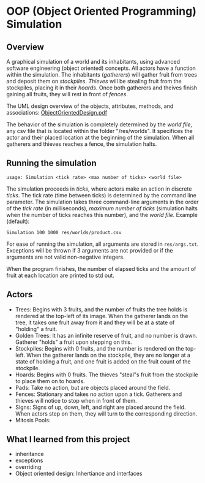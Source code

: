 # OOP (Object Oriented Programming) Simulation
## Overview
A graphical simulation of a world and its inhabitants, using advanced software engineering (object oriented) concepts. All actors have a function within the simulation. The inhabitants (*gatherers*) will gather fruit from trees and deposit them on *stockpiles*. *Thieves* will be stealing fruit from the stockpiles, placing it in their *hoards*. Once both gatherers and theives finish gaining all fruits, they will rest in front of *fences*. 

The UML design overview of the objects, attributes, methods, and associations:
[ObjectOrientedDesign.pdf](https://github.com/EisakuDanielTanaka/OOP-Simulation/files/8250143/ObjectOrientedDesign.pdf)

The behavior of the simulation is completely determined by the *world file*, any csv file that is located within the folder "/res/worlds". It specifices the actor and their placed location at the beginning of the simulation. When all gatherers and thieves reaches a fence, the simulation halts. 

## Running the simulation
```
usage: Simulation <tick rate> <max number of ticks> <world file>
```
The simulation proceeds in *ticks*, where actors make an action in discrete *ticks*. The tick rate (time between ticks) is determined by the command line parameter. The simulation takes three command-line arguments in the order of the *tick rate* (in milliseconds), *maximum number of ticks* (simulation halts when the number of ticks reaches this number), and the *world file*. 
Example (default): 
```
Simulation 100 1000 res/worlds/product.csv
```
For ease of running the simulation, all arguments are stored in ```res/args.txt```. Exceptions will be thrown if 3 arguments are not provided or if the arguments are not valid non-negative integers. 

When the program finishes, the number of elapsed ticks and the amount of fruit at each location are printed to std out.

## Actors
* Trees: Begins with 3 fruits, and the number of fruits the tree holds is rendered at the top-left of its image. When the gatherer lands on the tree, it takes one fruit away from it and they will be at a state of "holding" a fruit. 
* Golden Trees: It has an infinite reserve of fruit, and no number is drawn. Gatherer "holds" a fruit upon stepping on this. 
* Stockpiles: Begins with 0 fruits, and the number is rendered on the top-left. When the gatherer lands on the stockpile, they are no longer at a state of holding a fruit, and one fruit is added on the fruit count of the stockpile. 
* Hoards: Begins with 0 fruits. The thieves "steal"s fruit from the stockpile to place them on to hoards. 
* Pads: Take no action, but are objects placed around the field.
* Fences: Stationary and takes no action upon a tick. Gatherers and thieves will notice to stop when in front of them. 
* Signs: Signs of up, down, left, and right are placed around the field. When actors step on them, they will turn to the corresponding direction. 
* Mitosis Pools: 

## What I learned from this project
- inheritance
- exceptions
- overriding
- Object oriented design: Inhertiance and interfaces
